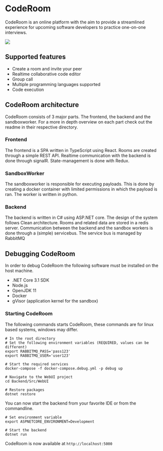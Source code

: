 # CodeRoom

CodeRoom is an online platform with the aim to provide a streamlined experience for upcoming software developers to practice one-on-one interviews.

![](https://i.imgur.com/nU0brr2.png)

## Supported features

- Create a room and invite your peer
- Realtime collaborative code editor
- Group call
- Multiple programming languages supported
- Code execution

## CodeRoom architecture

CodeRoom consists of 3 major parts. The frontend, the backend and the sandboxworker. For a more in depth overview on each part check out the readme in their respective directory.

### Frontend

The frontend is a SPA written in TypeScript using React. Rooms are created through a simple REST API. Realtime communication with the backend is done through signalR. State-management is done with Redux.

### SandboxWorker

The sandboxworker is responsible for executing payloads. This is done by creating a docker container with limited permissions in which the payload is ran. The worker is written in python.

### Backend

The backend is written in C# using ASP.NET core. The design of the system follows Clean architecture. Rooms and related data are stored in a redis server. Communication between the backend and the sandbox workers is done through a (simple) servicebus. The service bus is managed by RabbitMQ

## Debugging CodeRoom

In order to debug CodeRoom the following software must be installed on the host machine.

- .NET Core 3.1 SDK
- Node.js
- OpenJDK 11
- Docker
- gVisor (application kernel for the sandbox)

### Starting CodeRoom

The following commands starts CodeRoom, these commands are for linux based systems, windows may differ.

```
# In the root directory
# Set the following environment variables (REQUIRED, values can be different)
export RABBITMQ_PASS='pass123'
export RABBITMQ_USER='user123'

# Start the required services
docker-compose -f docker-compose.debug.yml -p debug up

# Navigate to the WebUI project
cd Backend/Src/WebUI

# Restore packages
dotnet restore
```

You can now start the backend from your favorite IDE or from the commandline.

```
# Set environment variable
export ASPNETCORE_ENVIRONMENT=Development

# Start the backend
dotnet run
```

CodeRoom is now available at `http://localhost:5000`
